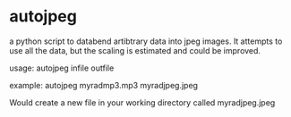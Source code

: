 autojpeg
========

a python script to databend artibtrary data into jpeg images. It attempts to use all the data, but the scaling is estimated and could be improved.

usage: autojpeg infile outfile

example:
autojpeg myradmp3.mp3 myradjpeg.jpeg

Would create a new file in your working directory called myradjpeg.jpeg
